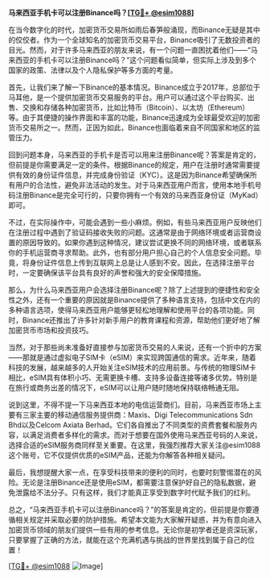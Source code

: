 **马来西亚手机卡可以注册Binance吗？[[TG💪+ @esim1088](https://t.me/s/esim1088)]**

在当今数字化的时代，加密货币交易所如雨后春笋般涌现，而Binance无疑是其中的佼佼者。作为一个全球知名的加密货币交易平台，Binance吸引了无数投资者的目光。然而，对于许多马来西亚的朋友来说，有一个问题一直困扰着他们——“马来西亚的手机卡可以注册Binance吗？”这个问题看似简单，但实际上涉及到多个国家的政策、法律以及个人隐私保护等多方面的考量。

首先，让我们来了解一下Binance的基本情况。Binance成立于2017年，总部位于马耳他，是一个提供加密货币交易服务的平台。用户可以通过这个平台购买、出售、交换和存储各种加密货币，比如比特币（Bitcoin）、以太坊（Ethereum）等。由于其便捷的操作界面和丰富的功能，Binance迅速成为全球最受欢迎的加密货币交易所之一。然而，正因为如此，Binance也面临着来自不同国家和地区的监管压力。

回到问题本身，马来西亚的手机卡是否可以用来注册Binance呢？答案是肯定的，但前提是你需要满足一定的条件。根据Binance的规定，用户在注册时通常需要提供有效的身份证件信息，并完成身份验证（KYC）。这是因为Binance希望确保所有用户的合法性，避免非法活动的发生。对于马来西亚用户而言，使用本地手机号码注册Binance是完全可行的，只要你拥有一个有效的马来西亚身份证（MyKad）即可。

不过，在实际操作中，可能会遇到一些小麻烦。例如，有些马来西亚用户反映他们在注册过程中遇到了验证码接收失败的问题。这通常是由于网络环境或者运营商设置的原因导致的。如果你遇到这种情况，建议尝试更换不同的网络环境，或者联系你的手机运营商寻求帮助。此外，也有部分用户担心自己的个人信息安全问题。毕竟，将身份证件信息上传到互联网上总是让人感到不安。因此，在选择注册平台时，一定要确保该平台具有良好的声誉和强大的安全保障措施。

那么，为什么马来西亚用户会选择注册Binance呢？除了上述提到的便捷性和安全性之外，还有一个重要的原因就是Binance提供了多种语言支持，包括中文在内的多种语言选项，使得马来西亚用户能够更轻松地理解和使用平台的各项功能。同时，Binance还推出了许多针对新手用户的教育课程和资源，帮助他们更好地了解加密货币市场和投资技巧。

当然，对于那些尚未准备好直接参与加密货币交易的人来说，还有一个折中的方案——那就是通过虚拟电子SIM卡（eSIM）来实现跨国通信的需求。近年来，随着科技的发展，越来越多的人开始关注eSIM技术的应用前景。与传统的物理SIM卡相比，eSIM具有体积小巧、无需更换卡槽、支持多设备连接等诸多优势。特别是在旅行或商务出差的情况下，eSIM可以让用户随时随地保持联络畅通无阻。

说到这里，不得不提一下马来西亚本地的电信运营商们。目前，马来西亚市场上主要有三家主要的移动通信服务提供商：Maxis、Digi Telecommunications Sdn Bhd以及Celcom Axiata Berhad。它们各自推出了不同类型的资费套餐和服务内容，以满足消费者多样化的需求。而对于想要在国外使用马来西亚号码的人来说，选择合适的eSIM服务商同样至关重要。在这里，我强烈推荐大家关注@esim1088这个账号，它不仅提供优质的eSIM产品，还能为你解答各种相关疑问。

最后，我想提醒大家一点，在享受科技带来的便利的同时，也要时刻警惕潜在的风险。无论是注册Binance还是使用eSIM，都需要注意保护好自己的隐私数据，避免泄露给不法分子。只有这样，我们才能真正享受到数字时代赋予我们的红利。

总之，“马来西亚手机卡可以注册Binance吗？”的答案是肯定的，但前提是你要遵循相关规定并采取必要的防护措施。希望本文能为大家解开疑惑，并为有意向进入加密货币领域的朋友们提供一些有用的参考信息。无论你是初学者还是资深玩家，只要掌握了正确的方法，就能在这个充满机遇与挑战的世界里找到属于自己的位置！

[[TG💪+ @esim1088](https://t.me/s/esim1088) ![Image](https://i.postimg.cc/4NQfJmqS/Snipaste-2025-05-13-00-14-12.png)]